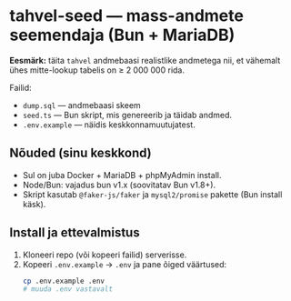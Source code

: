# tahvel-seed — mass-andmete seemendaja (Bun + MariaDB)

**Eesmärk:** täita `tahvel` andmebaasi realistlike andmetega nii, et vähemalt ühes mitte-lookup tabelis on ≥ 2 000 000 rida.

Failid:
- `dump.sql` — andmebaasi skeem
- `seed.ts` — Bun skript, mis genereerib ja täidab andmed.
- `.env.example` — näidis keskkonnamuutujatest.

## Nõuded (sinu keskkond)
- Sul on juba Docker + MariaDB + phpMyAdmin install.
- Node/Bun: vajadus bun v1.x (soovitatav Bun v1.8+).
- Skript kasutab `@faker-js/faker` ja `mysql2/promise` pakette (Bun install käsk).

## Install ja ettevalmistus
1. Kloneeri repo (või kopeeri failid) serverisse.
2. Kopeeri `.env.example` → `.env` ja pane õiged väärtused:
   ```bash
   cp .env.example .env
   # muuda .env vastavalt
